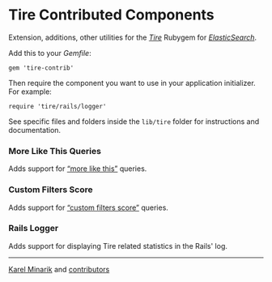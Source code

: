Tire Contributed Components
================================

Extension, additions, other utilities for the [_Tire_](http://karmi.github.com/tire/)
Rubygem for [_ElasticSearch_](http://www.elasticsearch.org/).

Add this to your _Gemfile_:

    gem 'tire-contrib'

Then require the component you want to use in your application initializer. For example:

    require 'tire/rails/logger'

See specific files and folders inside the `lib/tire` folder for instructions and documentation.


### More Like This Queries ###

Adds support for [“more like this”](http://www.elasticsearch.org/guide/reference/query-dsl/mlt-query.html) queries.

### Custom Filters Score ###

Adds support for [“custom filters score”](http://www.elasticsearch.org/guide/reference/query-dsl/custom-filters-score-query.html) queries.

### Rails Logger ###

Adds support for displaying Tire related statistics in the Rails' log.

-----

[Karel Minarik](http://karmi.cz) and [contributors](http://github.com/karmi/tire-contrib/contributors)
